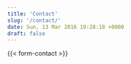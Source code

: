 ```yaml
---
title: 'Contact'
slug: '/contact/'
date: Sun, 13 Mar 2016 19:28:18 +0000
draft: false
---
```


{{< form-contact >}}
